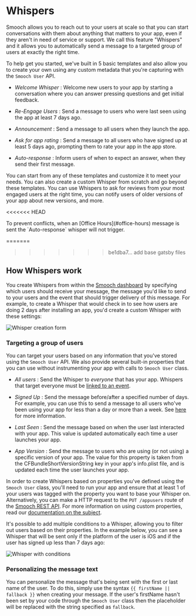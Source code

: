 # Whispers

Smooch allows you to reach out to your users at scale so that you can start conversations with them about anything that matters to your app, even if they aren't in need of service or support. We call this feature "Whispers" and it allows you to automatically send a message to a targeted group of users at exactly the right time.

To help get you started, we've built in 5 basic templates and also allow you to create your own using any custom metadata that you're capturing with the `Smooch User` API.

 * _Welcome Whisper_ : Welcome new users to your app by starting a conversation where you can answer pressing questions and get initial feedback.

 * _Re-Engage Users_ : Send a message to users who were last seen using the app at least 7 days ago.

 * _Announcement_ : Send a message to all users when they launch the app.

 * _Ask for app rating_ : Send a message to all users who have signed up at least 5 days ago, prompting them to rate your app in the app store.

 * _Auto-response_ : Inform users of when to expect an answer, when they send their first message.

 You can start from any of these templates and customize it to meet your needs. You can also create a custom Whisper from scratch and go beyond these templates. You can use Whispers to ask for reviews from your most engaged users at the right time, you can notify users of older versions of your app about new versions, and more.

<<<<<<< HEAD
<aside class="notice">To prevent conflicts, when an [Office Hours](#office-hours) message is sent the `Auto-response` whisper will not trigger.</aside>

=======
>>>>>>> be1dba7... add base gatsby files
## How Whispers work

You create Whispers from within the [Smooch dashboard](https://app.smooch.io) by specifying which users should receive your message, the message you'd like to send to your users and the event that should trigger delivery of this message. For example, to create a Whisper that would check in to see how users are doing 2 days after installing an app, you'd create a custom Whisper with these settings:

![Whisper creation form](/images/create_whisper.png)

### Targeting a group of users

You can target your users based on any information that you've stored using the `Smooch User` API. We also provide several built-in properties that you can use without instrumenting your app with calls to `Smooch User` class.

 * _All users_ : Send the Whisper to *everyone* that has your app. Whispers that target everyone must be [linked to an event](#when-are-whispers-sent).

 * _Signed Up_ : Send the message before/after a specified number of days. For example, you can use this to send a message to all users who've been using your app for less than a day or more than a week. See [here](#setting-the-signed-up-date) for more information.

 * _Last Seen_ : Send the message based on when the user last interacted with your app. This value is updated automatically each time a user launches your app.

 * _App Version_ : Send the message to users who are using (or not using) a specific version of your app. The value for this property is taken from the CFBundleShortVersionString key in your app's info.plist file, and is updated each time the user launches your app.

In order to create Whispers based on properties you've defined using the `Smooch User` class, you'll need to run your app and ensure that at least 1 of your users was tagged with the property you want to base your Whisper on. Alternatively, you can make a HTTP request to the `PUT /appusers` route of the [Smooch REST API](/rest). For more information on using custom properties, read our [documentation on the subject](#user-data).

It's possible to add multiple conditions to a Whisper, allowing you to filter out users based on their properties. In the example below, you can see a Whisper that will be sent only if the platform of the user is iOS and if the user has signed up less than 7 days ago:

![Whisper with conditions](/images/whisper_conditions.png)

### Personalizing the message text

You can personalize the message that's being sent with the first or last name of the user. To do this, simply use the syntax `{{ firstName || fallback }}` when creating your message. If the user's firstName hasn't been set by your code through the `Smooch User` class then the placeholder will be replaced with the string specified as `fallback`.
